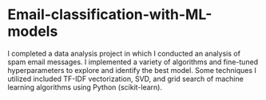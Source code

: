 # Email-classification-with-ML-models
I completed a data analysis project in which I conducted an analysis of spam email messages. I implemented a variety of algorithms and fine-tuned hyperparameters to explore and identify the best model. Some techniques I utilized included TF-IDF vectorization, SVD, and grid search of machine learning algorithms using Python (scikit-learn).
